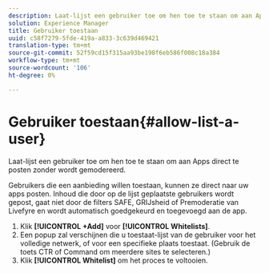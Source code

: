 ```yaml
---
description: Laat-lijst een gebruiker toe om hen toe te staan om aan Apps direct te posten zonder wordt gemodereerd.
solution: Experience Manager
title: Gebruiker toestaan
uuid: c58f7279-5fde-419a-a833-3c639d469421
translation-type: tm+mt
source-git-commit: 52f59cd15f315aa93be198f6eb586f008c18a384
workflow-type: tm+mt
source-wordcount: '106'
ht-degree: 0%

---
```



# Gebruiker toestaan{#allow-list-a-user}

Laat-lijst een gebruiker toe om hen toe te staan om aan Apps direct te posten zonder wordt gemodereerd.

Gebruikers die een aanbieding willen toestaan, kunnen ze direct naar uw apps posten. Inhoud die door op de lijst geplaatste gebruikers wordt gepost, gaat niet door de filters SAFE, GRIJsheid of Premoderatie van Livefyre en wordt automatisch goedgekeurd en toegevoegd aan de app.

1. Klik **[!UICONTROL +Add]** voor **[!UICONTROL Whitelists]**.
1. Een popup zal verschijnen die u toestaat-lijst van de gebruiker voor het volledige netwerk, of voor een specifieke plaats toestaat. (Gebruik de toets CTR of Command om meerdere sites te selecteren.)
1. Klik **[!UICONTROL Whitelist]** om het proces te voltooien.
